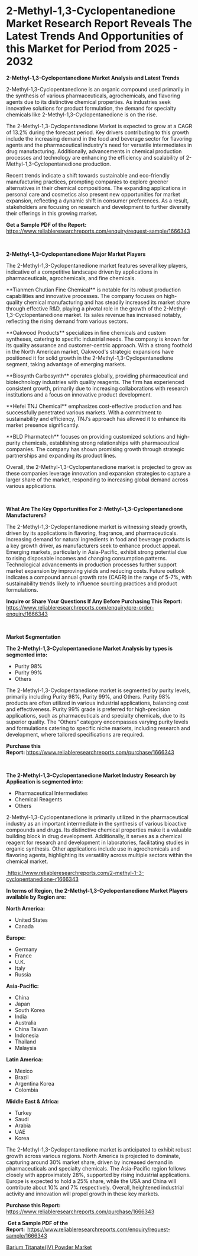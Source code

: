 <p><h1>2-Methyl-1,3-Cyclopentanedione Market Research Report Reveals The Latest Trends And Opportunities of this Market for Period from 2025 - 2032</h1></p><p><strong>2-Methyl-1,3-Cyclopentanedione Market Analysis and Latest Trends</strong></p>
<p><p>2-Methyl-1,3-Cyclopentanedione is an organic compound used primarily in the synthesis of various pharmaceuticals, agrochemicals, and flavoring agents due to its distinctive chemical properties. As industries seek innovative solutions for product formulation, the demand for specialty chemicals like 2-Methyl-1,3-Cyclopentanedione is on the rise.</p><p>The 2-Methyl-1,3-Cyclopentanedione Market is expected to grow at a CAGR of 13.2% during the forecast period. Key drivers contributing to this growth include the increasing demand in the food and beverage sector for flavoring agents and the pharmaceutical industry's need for versatile intermediates in drug manufacturing. Additionally, advancements in chemical production processes and technology are enhancing the efficiency and scalability of 2-Methyl-1,3-Cyclopentanedione production.</p><p>Recent trends indicate a shift towards sustainable and eco-friendly manufacturing practices, prompting companies to explore greener alternatives in their chemical compositions. The expanding applications in personal care and cosmetics also present new opportunities for market expansion, reflecting a dynamic shift in consumer preferences. As a result, stakeholders are focusing on research and development to further diversify their offerings in this growing market.</p></p>
<p><strong>Get a Sample PDF of the Report:&nbsp;</strong> <a href="https://www.reliableresearchreports.com/enquiry/request-sample/1666343?utm_campaign=3057&utm_medium=2&utm_source=Github&utm_content=ia&utm_term=23032025&utm_id=2-methyl-13-cyclopentanedione">https://www.reliableresearchreports.com/enquiry/request-sample/1666343</a></p>
<p>&nbsp;</p>
<p><strong>2-Methyl-1,3-Cyclopentanedione Major Market Players</strong></p>
<p><p>The 2-Methyl-1,3-Cyclopentanedione market features several key players, indicative of a competitive landscape driven by applications in pharmaceuticals, agrochemicals, and fine chemicals.</p><p>**Tianmen Chutian Fine Chemical** is notable for its robust production capabilities and innovative processes. The company focuses on high-quality chemical manufacturing and has steadily increased its market share through effective R&D, playing a pivotal role in the growth of the 2-Methyl-1,3-Cyclopentanedione market. Its sales revenue has increased notably, reflecting the rising demand from various sectors.</p><p>**Oakwood Products** specializes in fine chemicals and custom syntheses, catering to specific industrial needs. The company is known for its quality assurance and customer-centric approach. With a strong foothold in the North American market, Oakwood's strategic expansions have positioned it for solid growth in the 2-Methyl-1,3-Cyclopentanedione segment, taking advantage of emerging markets.</p><p>**Biosynth Carbosynth** operates globally, providing pharmaceutical and biotechnology industries with quality reagents. The firm has experienced consistent growth, primarily due to increasing collaborations with research institutions and a focus on innovative product development.</p><p>**Hefei TNJ Chemical** emphasizes cost-effective production and has successfully penetrated various markets. With a commitment to sustainability and efficiency, TNJ’s approach has allowed it to enhance its market presence significantly.</p><p>**BLD Pharmatech** focuses on providing customized solutions and high-purity chemicals, establishing strong relationships with pharmaceutical companies. The company has shown promising growth through strategic partnerships and expanding its product lines.</p><p>Overall, the 2-Methyl-1,3-Cyclopentanedione market is projected to grow as these companies leverage innovation and expansion strategies to capture a larger share of the market, responding to increasing global demand across various applications.</p></p>
<p>&nbsp;</p>
<p><strong>What Are The Key Opportunities For 2-Methyl-1,3-Cyclopentanedione Manufacturers?</strong></p>
<p><p>The 2-Methyl-1,3-Cyclopentanedione market is witnessing steady growth, driven by its applications in flavoring, fragrance, and pharmaceuticals. Increasing demand for natural ingredients in food and beverage products is a key growth driver, as manufacturers seek to enhance product appeal. Emerging markets, particularly in Asia-Pacific, exhibit strong potential due to rising disposable incomes and changing consumption patterns. Technological advancements in production processes further support market expansion by improving yields and reducing costs. Future outlook indicates a compound annual growth rate (CAGR) in the range of 5-7%, with sustainability trends likely to influence sourcing practices and product formulations.</p></p>
<p><strong>Inquire or Share Your Questions If Any Before Purchasing This Report:</strong> <a href="https://www.reliableresearchreports.com/enquiry/pre-order-enquiry/1666343?utm_campaign=3057&utm_medium=2&utm_source=Github&utm_content=ia&utm_term=23032025&utm_id=2-methyl-13-cyclopentanedione">https://www.reliableresearchreports.com/enquiry/pre-order-enquiry/1666343</a></p>
<p>&nbsp;</p>
<p><strong>Market Segmentation</strong></p>
<p><strong>The 2-Methyl-1,3-Cyclopentanedione Market Analysis by types is segmented into:</strong></p>
<p><ul><li>Purity 98%</li><li>Purity 99%</li><li>Others</li></ul></p>
<p><p>The 2-Methyl-1,3-Cyclopentanedione market is segmented by purity levels, primarily including Purity 98%, Purity 99%, and Others. Purity 98% products are often utilized in various industrial applications, balancing cost and effectiveness. Purity 99% grade is preferred for high-precision applications, such as pharmaceuticals and specialty chemicals, due to its superior quality. The “Others” category encompasses varying purity levels and formulations catering to specific niche markets, including research and development, where tailored specifications are required.</p></p>
<p><strong>Purchase this Report:&nbsp;</strong><a href="https://www.reliableresearchreports.com/purchase/1666343?utm_campaign=3057&utm_medium=2&utm_source=Github&utm_content=ia&utm_term=23032025&utm_id=2-methyl-13-cyclopentanedione">https://www.reliableresearchreports.com/purchase/1666343</a></p>
<p>&nbsp;</p>
<p><strong>The 2-Methyl-1,3-Cyclopentanedione Market Industry Research by Application is segmented into:</strong></p>
<p><ul><li>Pharmaceutical Intermediates</li><li>Chemical Reagents</li><li>Others</li></ul></p>
<p><p>2-Methyl-1,3-Cyclopentanedione is primarily utilized in the pharmaceutical industry as an important intermediate in the synthesis of various bioactive compounds and drugs. Its distinctive chemical properties make it a valuable building block in drug development. Additionally, it serves as a chemical reagent for research and development in laboratories, facilitating studies in organic synthesis. Other applications include use in agrochemicals and flavoring agents, highlighting its versatility across multiple sectors within the chemical market.</p></p>
<p><a href="https://www.reliableresearchreports.com/2-methyl-1-3-cyclopentanedione-r1666343?utm_campaign=3057&utm_medium=2&utm_source=Github&utm_content=ia&utm_term=23032025&utm_id=2-methyl-13-cyclopentanedione">&nbsp;https://www.reliableresearchreports.com/2-methyl-1-3-cyclopentanedione-r1666343</a></p>
<p><strong>In terms of Region, the 2-Methyl-1,3-Cyclopentanedione Market Players available by Region are:</strong></p>
<p>
    <p> <strong> North America: </strong>
        <ul>
            <li>United States</li>
            <li>Canada</li>
        </ul>
        </p> 
    <p> <strong> Europe: </strong>
        <ul>
            <li>Germany</li>
            <li>France</li>
            <li>U.K.</li>
            <li>Italy</li>
            <li>Russia</li>
        </ul>
        </p> 
    <p> <strong> Asia-Pacific: </strong>
        <ul>
            <li>China</li>
            <li>Japan</li>
            <li>South Korea</li>
            <li>India</li>
            <li>Australia</li>
            <li>China Taiwan</li>
            <li>Indonesia</li>
            <li>Thailand</li>
            <li>Malaysia</li>
        </ul>
        </p> 
    <p> <strong> Latin America: </strong>
        <ul>
            <li>Mexico</li>
            <li>Brazil</li>
            <li>Argentina Korea</li>
            <li>Colombia</li>
        </ul>
        </p> 
    <p> <strong> Middle East & Africa: </strong>
        <ul>
            <li>Turkey</li>
            <li>Saudi</li>
            <li>Arabia</li>
            <li>UAE</li>
            <li>Korea</li>
        </ul>
    </p>
    </p>
<p><p>The 2-Methyl-1,3-Cyclopentanedione market is anticipated to exhibit robust growth across various regions. North America is projected to dominate, capturing around 30% market share, driven by increased demand in pharmaceuticals and specialty chemicals. The Asia-Pacific region follows closely with approximately 28%, supported by rising industrial applications. Europe is expected to hold a 25% share, while the USA and China will contribute about 10% and 7% respectively. Overall, heightened industrial activity and innovation will propel growth in these key markets.</p></p>
<p><strong>Purchase this Report: </strong><a href="https://www.reliableresearchreports.com/purchase/1666343?utm_campaign=3057&utm_medium=2&utm_source=Github&utm_content=ia&utm_term=23032025&utm_id=2-methyl-13-cyclopentanedione">https://www.reliableresearchreports.com/purchase/1666343</a></p>
<p>&nbsp;<strong>Get a Sample PDF of the Report:&nbsp;&nbsp;</strong><a href="https://www.reliableresearchreports.com/enquiry/request-sample/1666343?utm_campaign=3057&utm_medium=2&utm_source=Github&utm_content=ia&utm_term=23032025&utm_id=2-methyl-13-cyclopentanedione">https://www.reliableresearchreports.com/enquiry/request-sample/1666343</a></p>
<p><strong></strong></p>
<p><p><a href="https://github.com/pidlisseas/Market-Research-Report-List-1/blob/main/barium-titanateiv-powder-market.md?utm_campaign=3057&utm_medium=2&utm_source=Github&utm_content=ia&utm_term=23032025&utm_id=2-methyl-13-cyclopentanedione">Barium Titanate(IV) Powder Market</a></p></p>